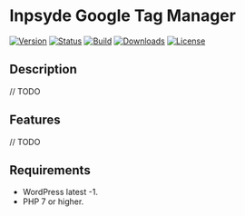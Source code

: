 # Inpsyde Google Tag Manager

[![Version](https://img.shields.io/packagist/v/inpsyde/multilingual-press.svg)](https://packagist.org/packages/inpsyde/google-tag-manager)
[![Status](https://img.shields.io/badge/status-active-brightgreen.svg)](https://github.com/inpsyde/google-tag-manager)
[![Build](https://img.shields.io/travis/inpsyde/google-tag-manager.svg)](https://travis-ci.org/inpsyde/google-tag-manager)
[![Downloads](https://img.shields.io/packagist/dt/inpsyde/google-tag-manager.svg)](https://packagist.org/packages/inpsyde/google-tag-manager)
[![License](https://img.shields.io/packagist/l/inpsyde/google-tag-manager.svg)](https://packagist.org/packages/inpsyde/google-tag-manager)


## Description

// TODO


## Features

// TODO


## Requirements

* WordPress latest -1.
* PHP 7 or higher.
